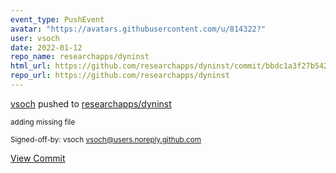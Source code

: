 ```yaml
---
event_type: PushEvent
avatar: "https://avatars.githubusercontent.com/u/814322?"
user: vsoch
date: 2022-01-12
repo_name: researchapps/dyninst
html_url: https://github.com/researchapps/dyninst/commit/bbdc1a3f27b54205ae1c8a3270ba317900f9834b
repo_url: https://github.com/researchapps/dyninst
---
```


<a href='https://github.com/vsoch' target='_blank'>vsoch</a> pushed to <a href='https://github.com/researchapps/dyninst' target='_blank'>researchapps/dyninst</a>

<small>adding missing file

Signed-off-by: vsoch <vsoch@users.noreply.github.com></small>

<a href='https://github.com/researchapps/dyninst/commit/bbdc1a3f27b54205ae1c8a3270ba317900f9834b' target='_blank'>View Commit</a>